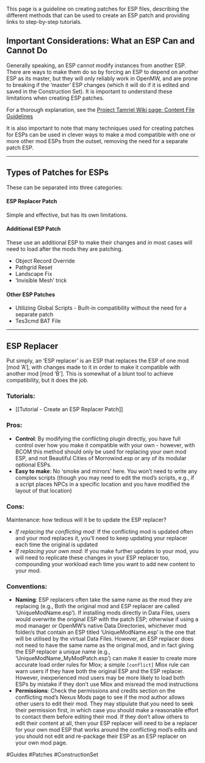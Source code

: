This page is a guideline on creating patches for ESP files, describing the different methods that can be used to create an ESP patch and providing links to step-by-step tutorials.
## Important Considerations: What an ESP Can and Cannot Do
Generally speaking, an ESP cannot modify instances from another ESP. There are ways to make them do so by forcing an ESP to depend on another ESP as its master, but they will only reliably work in OpenMW, and are prone to breaking if the ‘master’ ESP changes (which it will do if it is edited and saved in the Construction Set). It is important to understand these limitations when creating ESP patches.

For a thorough explanation, see the [Project Tamriel Wiki page: Content File Guidelines](https://wiki.project-tamriel.com/wiki/Content_File_Guidelines)

It is also important to note that many techniques used for creating patches for ESPs can be used in clever ways to make a mod compatible with one or more other mod ESPs from the outset, removing the need for a separate patch ESP.

***

## Types of Patches for ESPs
These can be separated into three categories:

#### ESP Replacer Patch
Simple and effective, but has its own limitations.

#### Additional ESP Patch
These use an additional ESP to make their changes and in most cases will need to load after the mods they are patching.
* Object Record Override
* Pathgrid Reset
* Landscape Fix
* ‘Invisible Mesh’ trick

#### Other ESP Patches
* Utilizing Global Scripts - Built-in compatibility without the need for a separate patch
* Tes3cmd BAT File

***

## ESP Replacer
Put simply, an ‘ESP replacer’ is an ESP that replaces the ESP of one mod [mod ‘A’], with changes made to it in order to make it compatible with another mod [mod ‘B’]. This is somewhat of a blunt tool to achieve compatibility, but it does the job. 

### Tutorials:
* [[Tutorial - Create an ESP Replacer Patch]]
### Pros:
* **Control**: By modifying the conflicting plugin directly, you have full control over how you make it compatible with your own - however, with BCOM this method should only be used for replacing your own mod ESP, and not Beautiful Cities of Morrowind.esp or any of its modular optional ESPs.
* **Easy to make**: No ‘smoke and mirrors’ here. You won’t need to write any complex scripts (though you may need to edit the mod’s scripts, e.g., if a script places NPCs in a specific location and you have modified the layout of that location)
### Cons:
Maintenance: how tedious will it be to update the ESP replacer?
* _If replacing the conflicting mod:_ If the conflicting mod is updated often and your mod replaces it, you’ll need to keep updating your replacer each time the original is updated
* _If replacing your own mod:_ If you make further updates to your mod, you will need to replicate these changes in your ESP replacer too, compounding your workload each time you want to add new content to your mod.

### Conventions:
* **Naming**: ESP replacers often take the same name as the mod they are replacing (e.g., Both the original mod and ESP replacer are called ‘UniqueModName.esp’). If installing mods directly in Data Files, users would overwrite the original ESP with the patch ESP; otherwise if using a mod manager or OpenMW’s native Data Directories, whichever mod folder/s that contain an ESP titled ‘UniqueModName.esp’ is the one that will be utilised by the virtual Data Files. However, an ESP replacer does not need to have the same name as the original mod, and in fact giving the ESP replacer a unique name (e.g., ‘UniqueModName_MyModPatch.esp’) can make it easier to create more accurate load order rules for Mlox; a simple `[conflict]` Mlox rule can warn users if they have both the original ESP and the ESP replacer. However, inexperienced mod users may be more likely to load both ESPs by mistake if they don’t use Mlox and misread the mod instructions
* **Permissions**: Check the permissions and credits section on the conflicting mod’s Nexus Mods page to see if the mod author allows other users to edit their mod. They may stipulate that you need to seek their permission first, in which case you should make a reasonable effort to contact them before editing their mod. If they don’t allow others to edit their content at all, then your ESP replacer will need to be a replacer for your own mod ESP that works around the conflicting mod’s edits and you should not edit and re-package their ESP as an ESP replacer on your own mod page.


#Guides #Patches #ConstructionSet 